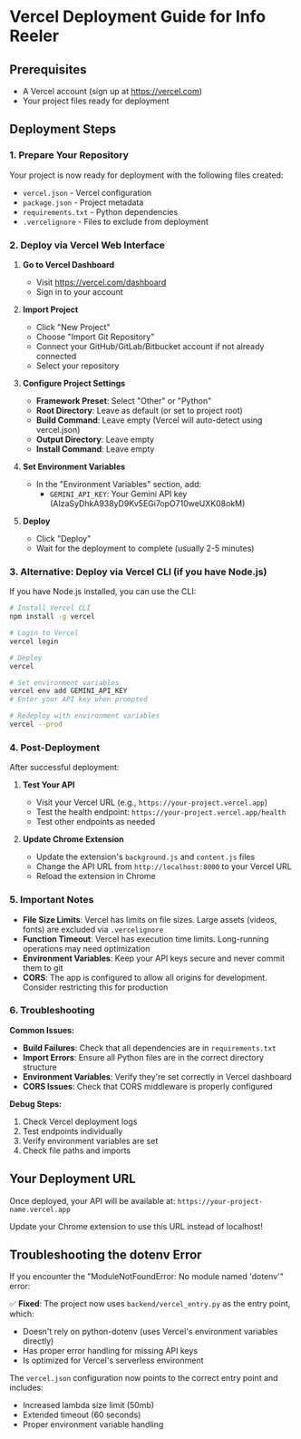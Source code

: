 # Vercel Deployment Guide for Info Reeler

## Prerequisites
- A Vercel account (sign up at https://vercel.com)
- Your project files ready for deployment

## Deployment Steps

### 1. Prepare Your Repository
Your project is now ready for deployment with the following files created:
- `vercel.json` - Vercel configuration
- `package.json` - Project metadata
- `requirements.txt` - Python dependencies
- `.vercelignore` - Files to exclude from deployment

### 2. Deploy via Vercel Web Interface

1. **Go to Vercel Dashboard**
   - Visit https://vercel.com/dashboard
   - Sign in to your account

2. **Import Project**
   - Click "New Project"
   - Choose "Import Git Repository"
   - Connect your GitHub/GitLab/Bitbucket account if not already connected
   - Select your repository

3. **Configure Project Settings**
   - **Framework Preset**: Select "Other" or "Python"
   - **Root Directory**: Leave as default (or set to project root)
   - **Build Command**: Leave empty (Vercel will auto-detect using vercel.json)
   - **Output Directory**: Leave empty
   - **Install Command**: Leave empty

4. **Set Environment Variables**
   - In the "Environment Variables" section, add:
     - `GEMINI_API_KEY`: Your Gemini API key (AIzaSyDhkA938yD9Kv5EGi7opO710weUXK08okM)

5. **Deploy**
   - Click "Deploy"
   - Wait for the deployment to complete (usually 2-5 minutes)

### 3. Alternative: Deploy via Vercel CLI (if you have Node.js)

If you have Node.js installed, you can use the CLI:

```bash
# Install Vercel CLI
npm install -g vercel

# Login to Vercel
vercel login

# Deploy
vercel

# Set environment variables
vercel env add GEMINI_API_KEY
# Enter your API key when prompted

# Redeploy with environment variables
vercel --prod
```

### 4. Post-Deployment

After successful deployment:

1. **Test Your API**
   - Visit your Vercel URL (e.g., `https://your-project.vercel.app`)
   - Test the health endpoint: `https://your-project.vercel.app/health`
   - Test other endpoints as needed

2. **Update Chrome Extension**
   - Update the extension's `background.js` and `content.js` files
   - Change the API URL from `http://localhost:8000` to your Vercel URL
   - Reload the extension in Chrome

### 5. Important Notes

- **File Size Limits**: Vercel has limits on file sizes. Large assets (videos, fonts) are excluded via `.vercelignore`
- **Function Timeout**: Vercel has execution time limits. Long-running operations may need optimization
- **Environment Variables**: Keep your API keys secure and never commit them to git
- **CORS**: The app is configured to allow all origins for development. Consider restricting this for production

### 6. Troubleshooting

**Common Issues:**
- **Build Failures**: Check that all dependencies are in `requirements.txt`
- **Import Errors**: Ensure all Python files are in the correct directory structure
- **Environment Variables**: Verify they're set correctly in Vercel dashboard
- **CORS Issues**: Check that CORS middleware is properly configured

**Debug Steps:**
1. Check Vercel deployment logs
2. Test endpoints individually
3. Verify environment variables are set
4. Check file paths and imports

## Your Deployment URL
Once deployed, your API will be available at:
`https://your-project-name.vercel.app`

Update your Chrome extension to use this URL instead of localhost!

## Troubleshooting the dotenv Error

If you encounter the "ModuleNotFoundError: No module named 'dotenv'" error:

✅ **Fixed**: The project now uses `backend/vercel_entry.py` as the entry point, which:
- Doesn't rely on python-dotenv (uses Vercel's environment variables directly)
- Has proper error handling for missing API keys
- Is optimized for Vercel's serverless environment

The `vercel.json` configuration now points to the correct entry point and includes:
- Increased lambda size limit (50mb)
- Extended timeout (60 seconds)
- Proper environment variable handling
